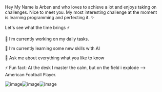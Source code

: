 Hey My Name is Arben and who loves to achieve a lot and enjoys taking on challenges. Nice to meet you.
My most interesting challenge at the moment is learning programming and perfecting it. ✨

Let's see what the time brings ⚡

🔭 I’m currently working on my daily tasks.
  
🌱 I’m currently learning some new skills with AI

💬 Ask me about everything what you like to know

⚡ Fun fact: At the desk I master the calm, but on the field i explode --> American Football Player. 

![image](https://github.com/user-attachments/assets/41594cea-2af7-4af8-9227-d2f2763e6ac6)![image](https://github.com/user-attachments/assets/0cad044b-5f86-4517-ab45-80baac3b8160)![image](https://github.com/user-attachments/assets/fa42b54d-4acd-408c-a74f-083ca17f5541)


